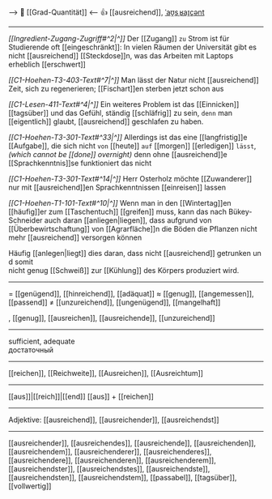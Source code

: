 --> 🧮 [[Grad-Quantität]] <--
👍 [[ausreichend]], [ˈaʊ̯sˌʁaɪ̯çənt](https://youglish.com/pronounce/ausreichend/german)

---
*[[Ingredient-Zugang-Zugriff#^2|^]]* Der [[Zugang]] `zu` Strom ist für Studierende oft [[eingeschränkt]]: In vielen Räumen der Universität gibt es nicht [[ausreichend]] [[Steckdose]]n, was das Arbeiten mit Laptops erheblich [[erschwert]]

*[[C1-Hoehen-T3-403-Text#^7|^]]* Man lässt der Natur nicht [[ausreichend]] Zeit, sich zu regenerieren; [[Fischart]]en sterben jetzt schon aus

*[[C1-Lesen-411-Text#^4|^]]* Ein weiteres Problem ist das [[Einnicken]] [[tagsüber]] und das Gefühl, ständig [[schläfrig]] zu sein, `denn` man [[eigentlich]] glaubt, [[ausreichend]] geschlafen zu haben.

*[[C1-Hoehen-T3-301-Text#^33|^]]* Allerdings ist das eine [[langfristig]]e [[Aufgabe]], 
die sich nicht `von` [[heute]] `auf` [[morgen]] [[erledigen]] `lässt`, 
*(which cannot be [[done]] overnight)*
denn ohne [[ausreichend]]e [[Sprachkenntnis]]se funktioniert das nicht

*[[C1-Hoehen-T3-301-Text#^14|^]]* Herr Osterholz möchte [[Zuwanderer]] nur mit [[ausreichend]]en Sprachkenntnissen [[einreisen]] lassen

*[[C1-Hoehen-T1-101-Text#^10|^]]* Wenn man in den [[Wintertag]]en [[häufig]]er zum [[Taschentuch]] [[greifen]] muss, kann das nach Bükey-Schneider auch daran [[anliegen|liegen]], dass aufgrund von [[Überbewirtschaftung]] von [[Agrarfläche]]n die Böden die Pflanzen nicht mehr [[ausreichend]] versorgen können

Häufig [[anlegen|liegt]] dies daran, dass nicht [[ausreichend]] getrunken und somit nicht genug [[Schweiß]] zur [[Kühlung]] des Körpers produziert wird.


---
= [[genügend]], [[hinreichend]], [[adäquat]]
≈ [[genug]], [[angemessen]], [[passend]]
≠ [[unzureichend]], [[ungenügend]], [[mangelhaft]]

, [[genug]], [[ausreichen]], [[ausreichende]], [[unzureichend]]


---
sufficient, adequate  
достаточный

---
[[reichen]], [[Reichweite]], [[Ausreichen]], [[Ausreichtum]]

---
[[aus]]|[[reich]]|[[end]]
[[aus]] + [[reichen]]


---
Adjektive: [[ausreichend]], [[ausreichender]], [[ausreichendst]]

---
[[ausreichender]], [[ausreichendes]], [[ausreichende]], [[ausreichenden]], [[ausreichendem]], [[ausreichenderer]], [[ausreichenderes]], [[ausreichendere]], [[ausreichenderen]], [[ausreichenderem]], [[ausreichendster]], [[ausreichendstes]], [[ausreichendste]], [[ausreichendsten]], [[ausreichendstem]], [[passabel]], [[tagsüber]], [[vollwertig]]